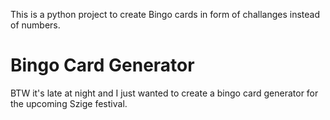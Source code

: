 This is a python project to create Bingo cards in form of challanges instead of numbers.
# Bingo Card Generator
BTW it's late at night and I just wanted to create a bingo card generator for the upcoming Szige festival.
